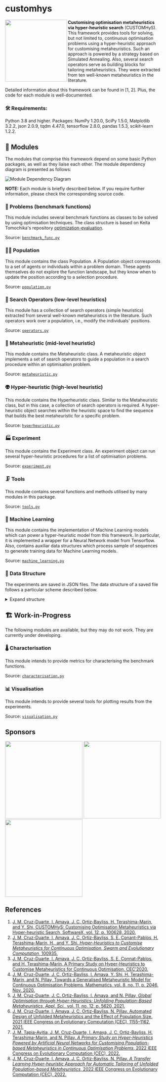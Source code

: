 # customhys

<img align="left" src="./docfiles/chm_logo.png?raw=true" width="200"/>

**Customising optimisation metaheuristics via hyper-heuristic search** (CUSTOMHyS). This framework provides tools for solving, but not limited to, continuous optimisation problems using a hyper-heuristic approach for customising metaheuristics. Such an approach is powered by a strategy based on Simulated Annealing. Also, several search operators serve as building blocks for tailoring metaheuristics. They were extracted from ten well-known metaheuristics in the literature.

Detailed information about this framework can be found in [1, 2]. Plus, the code for each module is well-documented.

### 🛠 Requirements:
Python 3.8 and higher. Packages: NumPy 1.20.0, SciPy 1.5.0, Matplotlib 3.2.2, json 2.0.9, tqdm 4.47.0, tensorflow 2.8.0, pandas 1.5.3, scikit-learn 1.2.2.

## 🧰 Modules

The modules that comprise this framework depend on some basic Python packages, as well as they liaise each other. The module dependency diagram is presented as follows:

![Module Dependency Diagram](docfiles/dependency_diagram.png)

**NOTE:** Each module is briefly described below. If you require further information, please check the corresponding source code.

### 🤯 Problems (benchmark functions)

This module includes several benchmark functions as classes to be solved by using optimisation techniques. The class structure is based on Keita Tomochika's repository [optimization-evaluation](https://github.com/keit0222/optimization-evaluation).

Source: [``benchmark_func.py``](customhys/benchmark_func.py)

### 👯‍♂️ Population

This module contains the class Population. A Population object corresponds to a set of agents or individuals within a problem domain. These agents themselves do not explore the function landscape, but they know when to update the position according to a selection procedure.

Source: [``population.py``](customhys/population.py)

### 🦾 Search Operators (low-level heuristics)

This module has a collection of search operators (simple heuristics) extracted from several well-known metaheuristics in the literature. Such operators work over a population, i.e., modify the individuals' positions. 

Source: [``operators.py``](customhys/operators.py)

### 🤖 Metaheuristic (mid-level heuristic)

This module contains the Metaheuristic class. A metaheuristic object implements a set of search operators to guide a population in a search procedure within an optimisation problem.

Source: [``metaheuristic.py``](customhys/metaheuristic.py)

### 👽 Hyper-heuristic (high-level heuristic)

This module contains the Hyperheuristic class. Similar to the Metaheuristic class, but in this case, a collection of search operators is required. A hyper-heuristic object searches within the heuristic space to find the sequence that builds the best metaheuristic for a specific problem.

Source: [``hyperheuristic.py``](customhys/hyperheuristic.py)

### 🏭 Experiment

This module contains the Experiment class.  An experiment object can run several hyper-heuristic procedures for a list of optimisation problems.

Source: [``experiment.py``](customhys/experiment.py)

### 🗜️ Tools

This module contains several functions and methods utilised by many modules in this package.

Source: [``tools.py``](customhys/tools.py)

### 🧠 Machine Learning

This module contains the implementation of Machine Learning models which can power a hyper-heuristic model from this framework. In particular, it is implemented a wrapper for a Neural Network model from Tensorflow. Also, contains auxiliar data structures which process sample of sequences to generate training data for Machine Learning models.

Source: [``machine_learning.py``](customhys/machine_learning.py)

### 💾 Data Structure

The experiments are saved in JSON files. The data structure of a saved file follows a particular scheme described below.

<details>
<summary> Expand structure </summary>
<p>

```
data_frame = {dict: N}
|-- 'problem' = {list: N}
|  |-- 0 = {str}
:  :
|-- 'dimensions' = {list: N}
|  |-- 0 = {int}
:  :
|-- 'results' = {list: N}
|  |-- 0 = {dict: 6}
|  |  |-- 'iteration' = {list: M}   
|  |  |  |-- 0 = {int}
:  :  :  :
|  |  |-- 'time' = {list: M}
|  |  |  |-- 0 = {float}
:  :  :  :
|  |  |-- 'performance' = {list: M}
|  |  |  |-- 0 = {float}
:  :  :  :
|  |  |-- 'encoded_solution' = {list: M}
|  |  |  |-- 0 = {int}
:  :  :  :
|  |  |-- 'solution' = {list: M}
|  |  |  |-- 0 = {list: C}
|  |  |  |  |-- 0 = {list: 3}
|  |  |  |  |  |-- search_operator_structure
:  :  :  :  :  :
|  |  |-- 'details' = {list: M}
|  |  |  |-- 0 = {dict: 4}
|  |  |  |  |-- 'fitness' = {list: R}
|  |  |  |  |  |-- 0 = {float}
:  :  :  :  :  :
|  |  |  |  |-- 'positions' = {list: R}
|  |  |  |  |  |-- 0 = {list: D}
|  |  |  |  |  |  |-- 0 = {float}
:  :  :  :  :  :  :
|  |  |  |  |-- 'historical' = {list: R}
|  |  |  |  |  |-- 0 = {dict: 5}
|  |  |  |  |  |  |-- 'fitness' = {list: I}
|  |  |  |  |  |  |  |-- 0 = {float}
:  :  :  :  :  :  :  :
|  |  |  |  |  |  |-- 'positions' = {list: I}
|  |  |  |  |  |  |  |-- 0 = {list: D}
|  |  |  |  |  |  |  |  |-- 0 = {float}
:  :  :  :  :  :  :  :  :
|  |  |  |  |  |  |-- 'centroid' = {list: I}
|  |  |  |  |  |  |  |-- 0 = {list: D}
|  |  |  |  |  |  |  |  |-- 0 = {float}
:  :  :  :  :  :  :  :  :
|  |  |  |  |  |  |-- 'radius' = {list: I}
|  |  |  |  |  |  |  |-- 0 = {float}
:  :  :  :  :  :  :  :
|  |  |  |  |  |  |-- 'stagnation' = {list: I}
|  |  |  |  |  |  |  |-- 0 = {int}
:  :  :  :  :  :  :  :
|  |  |  |  |-- 'statistics' = {dict: 10}
|  |  |  |  |  |-- 'nob' = {int}
|  |  |  |  |  |-- 'Min' = {float}
|  |  |  |  |  |-- 'Max' = {float}
|  |  |  |  |  |-- 'Avg' = {float}
|  |  |  |  |  |-- 'Std' = {float}
|  |  |  |  |  |-- 'Skw' = {float}
|  |  |  |  |  |-- 'Kur' = {float}
|  |  |  |  |  |-- 'IQR' = {float}
|  |  |  |  |  |-- 'Med' = {float}
|  |  |  |  |  |-- 'MAD' = {float}
:  :  :  :  :  :
```
where:
- ```N``` is the number of files within data_files folder
- ```M``` is the number of hyper-heuristic iterations (metaheuristic candidates)
- ```C``` is the number of search operators in the metaheuristic (cardinality)
- ```P``` is the number of control parameters for each search operator
- ```R``` is the number of repetitions performed for each metaheuristic candidate
- ```D``` is the dimensionality of the problem tackled by the metaheuristic candidate
- ```I``` is the number of iterations performed by the metaheuristic candidate
- ```search_operator_structure``` corresponds to ```[operator_name = {str}, control_parameters = {dict: P}, selector = {str}]```
</p>
</details>

## 🏗️ Work-in-Progress

The following modules are available, but they may do not work. They are currently under developing.

### 🌡️ Characterisation

This module intends to provide metrics for characterising the benchmark functions.

Source: [``characterisation.py``](customhys/characterisation.py)

### 📊 Visualisation

This module intends to provide several tools for plotting results from the experiments.

Source: [``visualisation.py``](customhys/visualisation.py)

## Sponsors

<a href="https://tec.mx/en" target="_blank"><img src="./docfiles/logoTEC_full.png" width="250"></a>
<a href="http://www.cas.cn/" target="_blank"><img src="./docfiles/cas_logo.png" width="250"></a>
<a href="https://www.gob.mx/conacyt" target="_blank"><img src="./docfiles/conacyt-logo.png" width="250"></a>

## References

1. [J. M. Cruz-Duarte, I. Amaya, J. C. Ortiz-Bayliss, H. Terashima-Marín, and Y. Shi, CUSTOMHyS: Customising Optimisation Metaheuristics via Hyper-heuristic Search, SoftwareX, vol. 12, p. 100628, 2020.](https://www.sciencedirect.com/science/article/pii/S2352711020303411)
1. [J. M. Cruz-Duarte, I. Amaya, J. C. Ortiz-Bayliss, S. E. Conant-Pablos, H. Terashima-Marín, H., and Y. Shi. _Hyper-Heuristics to Customise Metaheuristics for Continuous Optimisation_, *Swarm and Evolutionary Computation*, 100935.](https://doi.org/10.1016/j.swevo.2021.100935)
1. [J. M. Cruz-Duarte, I. Amaya, J. C. Ortiz-Bayliss, S. E. Connat-Pablos, and H. Terashima-Marín, A Primary Study on Hyper-Heuristics to Customise Metaheuristics for Continuous Optimisation. CEC'2020.](docfiles/SearchOperators_CEC.pdf)
1. [J. M. Cruz-Duarte, J. C. Ortiz-Bayliss, I. Amaya, Y. Shi, H. Terashima-Marín, and N. Pillay, Towards a Generalised Metaheuristic Model for Continuous Optimisation Problems, Mathematics, vol. 8, no. 11, p. 2046, Nov. 2020.](https://www.mdpi.com/2227-7390/8/11/2046)
1. [J. M. Cruz-Duarte, J. C. Ortiz-Bayliss, I. Amaya, and N. Pillay, _Global Optimisation through Hyper-Heuristics: Unfolding Population-Based Metaheuristics_, *Appl. Sci.*, vol. 11, no. 12, p. 5620, 2021.](http://dx.doi.org/10.3390/app11125620)
1. [J. M. Cruz-Duarte, I. Amaya, J. C. Ortiz-Bayliss, N. Pillay. Automated Design of Unfolded Metaheuristics and the Effect of Population Size. 2021 IEEE Congress on Evolutionary Computation (CEC), 1155–1162, 2021.](https://doi.org/10.1109/CEC45853.2021.9504879)
1. [J. M. Tapia-Avitia, J. M. Cruz-Duarte, I. Amaya, J. C. Ortiz-Bayliss, H. Terashima-Marin, and N. Pillay. _A Primary Study on Hyper-Heuristics Powered by Artificial Neural Networks for Customising Population-based Metaheuristics in Continuous Optimisation Problems_, 2022 IEEE Congress on Evolutionary Computation (CEC), 2022.](https://doi.org/10.1109/CEC55065.2022.9870275)
1. [J. M. Cruz-Duarte, I. Amaya, J. C. Ortiz-Bayliss, N. Pillay. _A Transfer Learning Hyper-heuristic Approach for Automatic Tailoring of Unfolded Population-based Metaheuristics_, 2022 IEEE Congress on Evolutionary Computation (CEC), 2022.](https://doi.org/10.1109/CEC55065.2022.9870426)
